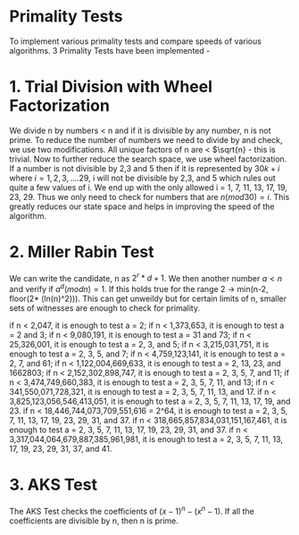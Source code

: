 # Primality Tests

To implement various primality tests and compare speeds of various algorithms.
3 Primality Tests have been implemented - 

# 1. Trial Division with Wheel Factorization

We divide n by numbers \< n and if it is divisible by any number, n is not prime.
To reduce the number of numbers we need to divide by and check, we use two modifications.
All unique factors of n are \< $\sqrt{n} - this is trivial.
Now to further reduce the search space, we use wheel factorization. If a number is not divisible by 2,3 and 5 then if it is represented by $30k+i$ where $i=1,2,3,....29$, i will not be divisible by 2,3, and 5 which rules out quite a few values of i.
We end up with the only allowed i = 1, 7, 11, 13, 17, 19, 23, 29. Thus we only need to check for numbers that are $n (mod 30) =i$. This greatly reduces our state space and helps in improving the speed of the algorithm.

# 2. Miller Rabin Test

We can write the candidate, n as $2^r * d+1$. We then another number $a < n$ and verify if $a^d (mod n) = 1$. If this holds true for the range 2 -> min(n-2, floor(2* (ln(n)^2))). This can get unweildy but for certain limits of n, smaller sets of witnesses are enough to check for primality.

if n < 2,047, it is enough to test a = 2;
if n < 1,373,653, it is enough to test a = 2 and 3;
if n < 9,080,191, it is enough to test a = 31 and 73;
if n < 25,326,001, it is enough to test a = 2, 3, and 5;
if n < 3,215,031,751, it is enough to test a = 2, 3, 5, and 7;
if n < 4,759,123,141, it is enough to test a = 2, 7, and 61;
if n < 1,122,004,669,633, it is enough to test a = 2, 13, 23, and 1662803;
if n < 2,152,302,898,747, it is enough to test a = 2, 3, 5, 7, and 11;
if n < 3,474,749,660,383, it is enough to test a = 2, 3, 5, 7, 11, and 13;
if n < 341,550,071,728,321, it is enough to test a = 2, 3, 5, 7, 11, 13, and 17.
if n < 3,825,123,056,546,413,051, it is enough to test a = 2, 3, 5, 7, 11, 13, 17, 19, and 23.
if n < 18,446,744,073,709,551,616 = 2^64, it is enough to test a = 2, 3, 5, 7, 11, 13, 17, 19, 23, 29, 31, and 37.
if n < 318,665,857,834,031,151,167,461, it is enough to test a = 2, 3, 5, 7, 11, 13, 17, 19, 23, 29, 31, and 37.
if n < 3,317,044,064,679,887,385,961,981, it is enough to test a = 2, 3, 5, 7, 11, 13, 17, 19, 23, 29, 31, 37, and 41.

# 3. AKS Test

The AKS Test checks the coefficients of $(x-1)^n - (x^n - 1)$. If all the coefficients are divisible by n, then n is prime.